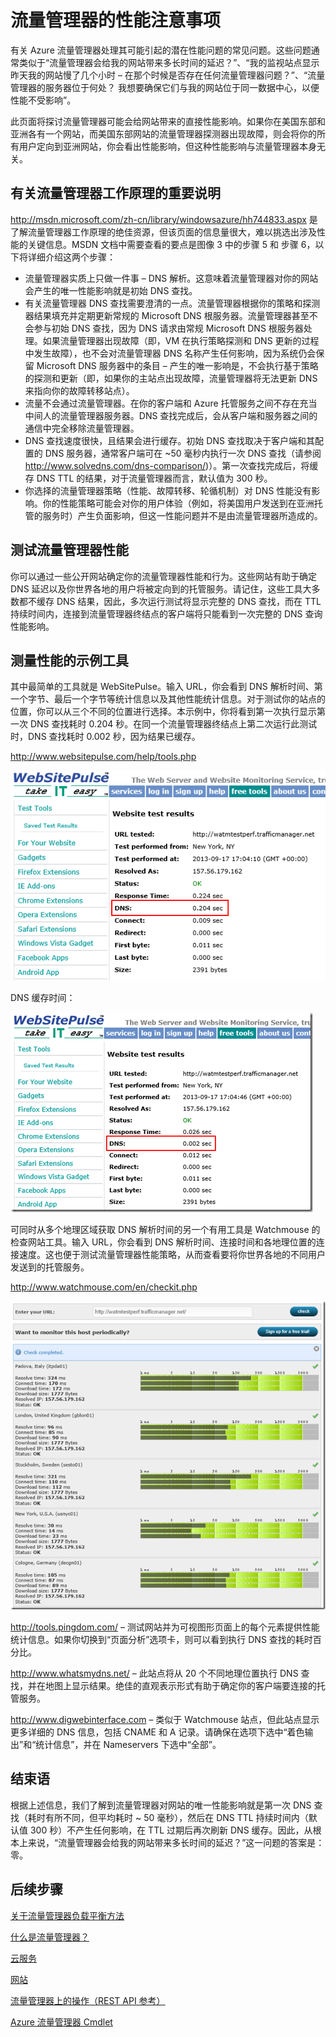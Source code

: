<properties
   pageTitle="Azure 流量管理器性能注意事项 | Windows Azure"
   description="了解流量管理器的性能以及如何测试使用流量管理器时的网站性能"
   services="traffic-manager"
   documentationCenter=""
   authors="kwill-MSFT"
   manager="adinah"
   editor="joaoma" />

<tags 
   ms.service="traffic-manager"
   ms.date="08/19/2015"
   wacn.date="10/03/2015" />


# 流量管理器的性能注意事项


有关 Azure 流量管理器处理其可能引起的潜在性能问题的常见问题。这些问题通常类似于“流量管理器会给我的网站带来多长时间的延迟？”、“我的监视站点显示昨天我的网站慢了几个小时 – 在那个时候是否存在任何流量管理器问题？”、“流量管理器的服务器位于何处？ 我想要确保它们与我的网站位于同一数据中心，以便性能不受影响”。

此页面将探讨流量管理器可能会给网站带来的直接性能影响。如果你在美国东部和亚洲各有一个网站，而美国东部网站的流量管理器探测器出现故障，则会将你的所有用户定向到亚洲网站，你会看出性能影响，但这种性能影响与流量管理器本身无关。

  

## 有关流量管理器工作原理的重要说明

http://msdn.microsoft.com/zh-cn/library/windowsazure/hh744833.aspx 是了解流量管理器工作原理的绝佳资源，但该页面的信息量很大，难以挑选出涉及性能的关键信息。MSDN 文档中需要查看的要点是图像 3 中的步骤 5 和 步骤 6，以下将详细介绍这两个步骤：

- 流量管理器实质上只做一件事 – DNS 解析。这意味着流量管理器对你的网站会产生的唯一性能影响就是初始 DNS 查找。
- 有关流量管理器 DNS 查找需要澄清的一点。流量管理器根据你的策略和探测器结果填充并定期更新常规的 Microsoft DNS 根服务器。流量管理器甚至不会参与初始 DNS 查找，因为 DNS 请求由常规 Microsoft DNS 根服务器处理。如果流量管理器出现故障（即，VM 在执行策略探测和 DNS 更新的过程中发生故障），也不会对流量管理器 DNS 名称产生任何影响，因为系统仍会保留 Microsoft DNS 服务器中的条目 – 产生的唯一影响是，不会执行基于策略的探测和更新（即，如果你的主站点出现故障，流量管理器将无法更新 DNS 来指向你的故障转移站点）。
- 流量不会通过流量管理器。在你的客户端和 Azure 托管服务之间不存在充当中间人的流量管理器服务器。DNS 查找完成后，会从客户端和服务器之间的通信中完全移除流量管理器。
- DNS 查找速度很快，且结果会进行缓存。初始 DNS 查找取决于客户端和其配置的 DNS 服务器，通常客户端可在 ~50 毫秒内执行一次 DNS 查找（请参阅 http://www.solvedns.com/dns-comparison/)）。第一次查找完成后，将缓存 DNS TTL 的结果，对于流量管理器而言，默认值为 300 秒。
- 你选择的流量管理器策略（性能、故障转移、轮循机制）对 DNS 性能没有影响。你的性能策略可能会对你的用户体验（例如，将美国用户发送到在亚洲托管的服务时）产生负面影响，但这一性能问题并不是由流量管理器所造成的。

  

## 测试流量管理器性能

你可以通过一些公开网站确定你的流量管理器性能和行为。这些网站有助于确定 DNS 延迟以及你世界各地的用户将被定向到的托管服务。请记住，这些工具大多数都不缓存 DNS 结果，因此，多次运行测试将显示完整的 DNS 查找，而在 TTL 持续时间内，连接到流量管理器终结点的客户端将只能看到一次完整的 DNS 查询性能影响。


## 测量性能的示例工具


其中最简单的工具就是 WebSitePulse。输入 URL，你会看到 DNS 解析时间、第一个字节、最后一个字节等统计信息以及其他性能统计信息。对于测试你的站点的位置，你可以从三个不同的位置进行选择。本示例中，你将看到第一次执行显示第一次 DNS 查找耗时 0.204 秒。在同一个流量管理器终结点上第二次运行此测试时，DNS 查找耗时 0.002 秒，因为结果已缓存。

http://www.websitepulse.com/help/tools.php


![pulse1](./media/traffic-manager-performance-considerations/traffic-manager-web-site-pulse.png)

DNS 缓存时间：


![pulse2](./media/traffic-manager-performance-considerations/traffic-manager-web-site-pulse2.png)



可同时从多个地理区域获取 DNS 解析时间的另一个有用工具是 Watchmouse 的检查网站工具。输入 URL，你会看到 DNS 解析时间、连接时间和各地理位置的连接速度。这也便于测试流量管理器性能策略，从而查看要将你世界各地的不同用户发送到的托管服务。

http://www.watchmouse.com/en/checkit.php


![pulse1](./media/traffic-manager-performance-considerations/traffic-manager-web-site-watchmouse.png)

http://tools.pingdom.com/ – 测试网站并为可视图形页面上的每个元素提供性能统计信息。如果你切换到“页面分析”选项卡，则可以看到执行 DNS 查找的耗时百分比。

 

http://www.whatsmydns.net/ – 此站点将从 20 个不同地理位置执行 DNS 查找，并在地图上显示结果。绝佳的直观表示形式有助于确定你的客户端要连接的托管服务。

 

http://www.digwebinterface.com – 类似于 Watchmouse 站点，但此站点显示更多详细的 DNS 信息，包括 CNAME 和 A 记录。请确保在选项下选中“着色输出”和“统计信息”，并在 Nameservers 下选中“全部”。

## 结束语

根据上述信息，我们了解到流量管理器对网站的唯一性能影响就是第一次 DNS 查找（耗时有所不同，但平均耗时 ~ 50 毫秒），然后在 DNS TTL 持续时间内（默认值 300 秒）不产生任何影响，在 TTL 过期后再次刷新 DNS 缓存。因此，从根本上来说，“流量管理器会给我的网站带来多长时间的延迟？”这一问题的答案是：零。


## 后续步骤


[关于流量管理器负载平衡方法](/documentation/articles/traffic-manager-load-balancing-methods)

[什么是流量管理器？](/documentation/articles/traffic-manager-overview)

[云服务](https://msdn.microsoft.com/zh-cn/library/jj155995.aspx)

[网站](/home/features/web-site/)

[流量管理器上的操作（REST API 参考）](https://msdn.microsoft.com/zh-cn/library/hh758255.aspx)

[Azure 流量管理器 Cmdlet](http://go.microsoft.com/fwlink/p/?LinkId=400769)
 

<!---HONumber=71-->
